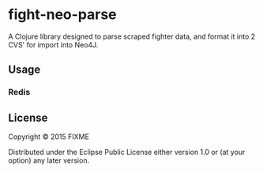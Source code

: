 # fight-neo-parse

A Clojure library designed to parse scraped fighter data, and format it into 2 CVS' for import into Neo4J.

## Usage

### Redis

## License

Copyright © 2015 FIXME

Distributed under the Eclipse Public License either version 1.0 or (at
your option) any later version.
